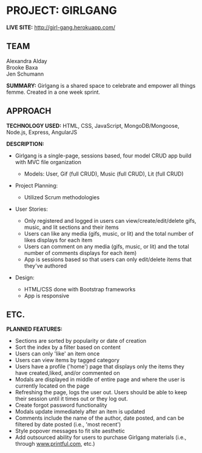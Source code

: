 # PROJECT: GIRLGANG
**LIVE SITE:** http://girl-gang.herokuapp.com/

## TEAM
Alexandra Alday<br>
Brooke Baxa<br>
Jen Schumann


**SUMMARY:** 
Girlgang is a shared space to celebrate and empower all things femme. Created in a one week sprint. 

## APPROACH
**TECHNOLOGY USED:** HTML, CSS, JavaScript, MongoDB/Mongoose, Node.js, Express, AngularJS

**DESCRIPTION:** 
- Girlgang is a single-page, sessions based, four model CRUD app build with MVC file organization
  - Models: User, Gif (full CRUD), Music (full CRUD), Lit (full CRUD)

- Project Planning:
  - Utilized Scrum methodologies

- User Stories:
  - Only registered and logged in users can view/create/edit/delete gifs, music, and lit sections and their items
  - Users can like any media (gifs, music, or lit) and the total number of likes displays for each item
  - Users can comment on any media (gifs, music, or lit) and the total number of comments displays for each item)
  - App is sessions based so that users can only edit/delete items that they've authored

 - Design:
   - HTML/CSS done with Bootstrap frameworks 
   - App is responsive


## ETC.
**PLANNED FEATURES:** 
- Sections are sorted by popularity or date of creation
- Sort the index by a filter based on content
- Users can only 'like' an item once
- Users can view items by tagged category
- Users have a profile ('home') page that displays only the items they have created,liked, and/or commented on
- Modals are displayed in middle of entire page and where the user is currently located on the page
- Refreshing the page, logs the user out. Users should be able to keep their session until it times out or they log out. 
- Create forgot password functionality
- Modals update immediately after an item is updated
- Comments include the name of the author, date posted, and can be filtered by date posted (i.e., 'most recent')
- Style popover messages to fit site aesthetic
- Add outsourced ability for users to purchase Girlgang materials (i.e., through www.printful.com, etc.)



